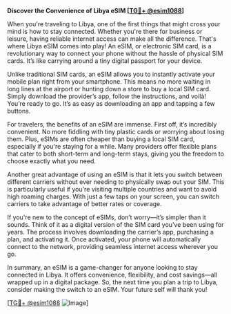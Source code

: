 **Discover the Convenience of Libya eSIM [[TG💪+ @esim1088](https://t.me/s/esim1088)]**

When you're traveling to Libya, one of the first things that might cross your mind is how to stay connected. Whether you're there for business or leisure, having reliable internet access can make all the difference. That's where Libya eSIM comes into play! An eSIM, or electronic SIM card, is a revolutionary way to connect your phone without the hassle of physical SIM cards. It’s like carrying around a tiny digital passport for your device.

Unlike traditional SIM cards, an eSIM allows you to instantly activate your mobile plan right from your smartphone. This means no more waiting in long lines at the airport or hunting down a store to buy a local SIM card. Simply download the provider’s app, follow the instructions, and voilà! You’re ready to go. It’s as easy as downloading an app and tapping a few buttons.

For travelers, the benefits of an eSIM are immense. First off, it’s incredibly convenient. No more fiddling with tiny plastic cards or worrying about losing them. Plus, eSIMs are often cheaper than buying a local SIM card, especially if you're staying for a while. Many providers offer flexible plans that cater to both short-term and long-term stays, giving you the freedom to choose exactly what you need.

Another great advantage of using an eSIM is that it lets you switch between different carriers without ever needing to physically swap out your SIM. This is particularly useful if you're visiting multiple countries and want to avoid high roaming charges. With just a few taps on your screen, you can switch carriers to take advantage of better rates or coverage.

If you're new to the concept of eSIMs, don’t worry—it’s simpler than it sounds. Think of it as a digital version of the SIM card you’ve been using for years. The process involves downloading the carrier’s app, purchasing a plan, and activating it. Once activated, your phone will automatically connect to the network, providing seamless internet access wherever you go.

In summary, an eSIM is a game-changer for anyone looking to stay connected in Libya. It offers convenience, flexibility, and cost savings—all wrapped up in a digital package. So, the next time you plan a trip to Libya, consider making the switch to an eSIM. Your future self will thank you!

[[TG💪+ @esim1088](https://t.me/s/esim1088) ![Image](https://i.postimg.cc/Y0z9fWf4/image.png)]